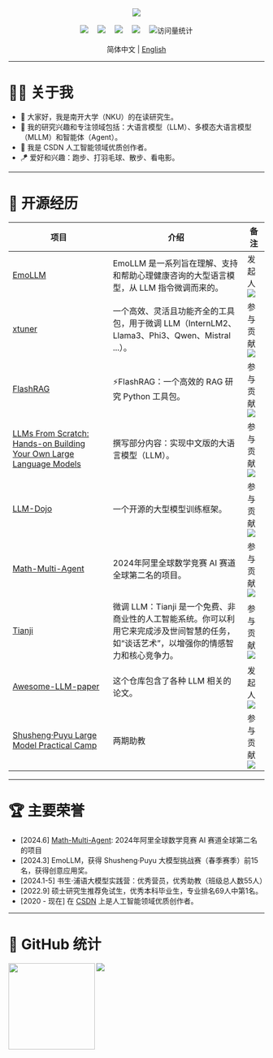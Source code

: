<div align="center">
  
  <!-- dynamic typing effect 动态打字效果 -->
  <div>
    <a href="https://blog.sunguoqi.com/"> 
      <img src="https://readme-typing-svg.demolab.com?font=Fira+Code&pause=1000&width=435&lines=Have a pleasant day!&center=true&size=27" />
    </a>
  </div>

  <!-- for beauty 留个空行好看点 -->
  <div>&nbsp;</div>
  
  <!-- profile logo 个人资料徽标 -->
  <div>
    <a href="https://blog.csdn.net/qq_49821869?spm=1000.2115.3001.5343"><img  src="https://img.shields.io/badge/Website-BLOG-blue"  /></a>&emsp;
    <a href="https://space.bilibili.com/474355405?spm_id_from=333.1007.0.0"><img  src="https://img.shields.io/badge/Bilibili-Bilibili-ff69b4"  /></a>&emsp;
    <a href="https://www.zhihu.com/people/grit-35-86"><img  src="https://img.shields.io/badge/Zhihu-Zhihu-blue"  /></a>&emsp;
    <a href="https://www.yuque.com/ajupyter"><img  src="https://img.shields.io/badge/yuque-Yuque-green"  /></a>&emsp;
    <!-- visitor statistics logo 访问量统计徽标 -->
    <img src="https://komarev.com/ghpvc/?username=aJupyter&label=Views&color=0e75b6&style=flat"  alt="访问量统计" />
  </div>
</div>
<br />
<div align="center">
  简体中文 | <a href="README.md">English</a>
    <br />
</div>

----

# 👨‍🎓 关于我
- 👋 大家好，我是南开大学（NKU）的在读研究生。
- 💬 我的研究兴趣和专注领域包括：大语言模型（LLM）、多模态大语言模型（MLLM）和智能体（Agent）。
- 📖 我是 CSDN 人工智能领域优质创作者。
- 🪁 爱好和兴趣：跑步、打羽毛球、散步、看电影。
----

# 🌼 开源经历
| 项目 | 介绍 | 备注 |
| ----------- | ----------- | ----------- |
| [EmoLLM](https://github.com/SmartFlowAI/EmoLLM)   | EmoLLM 是一系列旨在理解、支持和帮助心理健康咨询的大型语言模型，从 LLM 指令微调而来的。 | 发起人 ![](https://img.shields.io/github/stars/SmartFlowAI/EmoLLM?style=social)| 
| [xtuner](https://github.com/InternLM/xtuner)   | 一个高效、灵活且功能齐全的工具包，用于微调 LLM（InternLM2、Llama3、Phi3、Qwen、Mistral ...）。 | 参与贡献 ![](https://img.shields.io/github/stars/InternLM/xtuner?style=social)  |
| [FlashRAG](https://github.com/RUC-NLPIR/FlashRAG)   | ⚡FlashRAG：一个高效的 RAG 研究 Python 工具包。| 参与贡献 ![](https://img.shields.io/github/stars/RUC-NLPIR/FlashRAG?style=social)  |
| [LLMs From Scratch: Hands-on Building Your Own Large Language Models](https://github.com/datawhalechina/llms-from-scratch-cn)   | 撰写部分内容：实现中文版的大语言模型（LLM）。| 参与贡献 ![](https://img.shields.io/github/stars/datawhalechina/llms-from-scratch-cn?style=social)  |
| [LLM-Dojo](https://github.com/mst272/LLM-Dojo)  | 一个开源的大型模型训练框架。| 参与贡献 ![](https://img.shields.io/github/stars/mst272/LLM-Dojo?style=social)| 
| [Math-Multi-Agent](https://github.com/isaacJinyu/Math-Multi-Agent)   | 2024年阿里全球数学竞赛 AI 赛道全球第二名的项目。| 参与贡献 ![](https://img.shields.io/github/stars/isaacJinyu/Math-Multi-Agent?style=social)  |
| [Tianji](https://github.com/SocialAI-tianji/Tianji)   | 微调 LLM：Tianji 是一个免费、非商业性的人工智能系统。你可以利用它来完成涉及世间智慧的任务，如“谈话艺术”，以增强你的情感智力和核心竞争力。 | 参与贡献 ![](https://img.shields.io/github/stars/SocialAI-tianji/Tianji?style=social)| 
| [Awesome-LLM-paper](https://github.com/aJupyter/Awesome-LLM-paper)   | 这个仓库包含了各种 LLM 相关的论文。 | 发起人 ![](https://img.shields.io/github/stars/aJupyter/Awesome-LLM-paper?style=social)| 
| [Shusheng·Puyu Large Model Practical Camp](https://github.com/InternLM/tutorial/)   | 两期助教 | 参与贡献 ![](https://img.shields.io/github/stars/InternLM/tutorial?style=social)  |

----

# 🏆 主要荣誉
- [2024.6] [Math-Multi-Agent](https://github.com/isaacJinyu/Math-Multi-Agent): 2024年阿里全球数学竞赛 AI 赛道全球第二名的项目
- [2024.3] EmoLLM，获得 Shusheng·Puyu 大模型挑战赛（春季赛季）前15名，获得创意应用奖。
- [2024.1-5] 书生·浦语大模型实践营：优秀营员，优秀助教（班级总人数55人）
- [2022.9] 硕士研究生推荐免试生，优秀本科毕业生，专业排名69人中第1名。
- [2020 - 现在] 在 [CSDN](https://blog.csdn.net/qq_49821869?spm=1000.2115.3001.5343) 上是人工智能领域优质创作者。

----

# 🤗 GitHub 统计
<div>
  <img height="170" align="left" src="https://github-readme-stats.vercel.app/api?username=aJupyter&show_icons=true&theme=light"  />
  <img src="https://github-readme-stats.vercel.app/api/top-langs/?username=aJupyter&hide_langs_below=1&theme=default&line_height=27&layout=compact"  />
</div>

